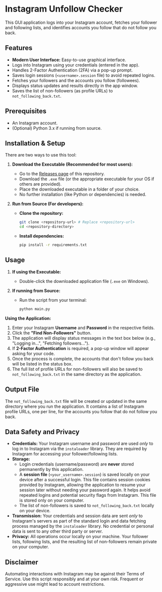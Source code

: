 # Instagram Unfollow Checker

This GUI application logs into your Instagram account, fetches your follower and following lists, and identifies accounts you follow that do not follow you back.

## Features

*   **Modern User Interface:** Easy-to-use graphical interface.
*   Logs into Instagram using your credentials (entered in the app).
*   Handles 2-Factor Authentication (2FA) via a pop-up prompt.
*   Saves login sessions (`<username>.session` file) to avoid repeated logins.
*   Fetches your followers and the accounts you follow (followees).
*   Displays status updates and results directly in the app window.
*   Saves the list of non-followers (as profile URLs) to `not_following_back.txt`.

## Prerequisites

*   An Instagram account.
*   (Optional) Python 3.x if running from source.

## Installation & Setup

There are two ways to use this tool:

1.  **Download the Executable (Recommended for most users):**
    *   Go to the [Releases page](https://github.com/agopalareddy/instagram-unfollow-checker/releases/tag/v1.1.0) of this repository.
    *   Download the `.exe` file (or the appropriate executable for your OS if others are provided).
    *   Place the downloaded executable in a folder of your choice.
    *   No further installation (like Python or dependencies) is needed.

2.  **Run from Source (For developers):**
    *   **Clone the repository:**
        ```bash
        git clone <repository-url> # Replace <repository-url>
        cd <repository-directory>
        ```
    *   **Install dependencies:**
        ```bash
        pip install -r requirements.txt
        ```

## Usage

1.  **If using the Executable:**
    *   Double-click the downloaded application file (`.exe` on Windows).

2.  **If running from Source:**
    *   Run the script from your terminal:
        ```bash
        python main.py
        ```

**Using the Application:**

1.  Enter your Instagram **Username** and **Password** in the respective fields.
2.  Click the **"Find Non-Followers"** button.
3.  The application will display status messages in the text box below (e.g., "Logging in...", "Fetching followers...").
4.  If **2-Factor Authentication** is required, a pop-up window will appear asking for your code.
5.  Once the process is complete, the accounts that don't follow you back will be listed in the status box.
6.  The full list of profile URLs for non-followers will also be saved to `not_following_back.txt` in the same directory as the application.

## Output File

The `not_following_back.txt` file will be created or updated in the same directory where you run the application. It contains a list of Instagram profile URLs, one per line, for the accounts you follow that do not follow you back.

## Data Safety and Privacy

*   **Credentials:** Your Instagram username and password are used *only* to log in to Instagram via the `instaloader` library. They are required by Instagram for accessing your follower/following lists.
*   **Storage:**
    *   Login credentials (username/password) are **never** stored permanently by this application.
    *   A **session file** (`<your_username>.session`) is saved locally on your device after a successful login. This file contains session cookies provided by Instagram, allowing the application to resume your session later without needing your password again. It helps avoid repeated logins and potential security flags from Instagram. This file is stored only on your computer.
    *   The list of non-followers is saved to `not_following_back.txt` locally on your device.
*   **Transmission:** Your credentials and session data are sent *only* to Instagram's servers as part of the standard login and data fetching process managed by the `instaloader` library. No credential or personal data is sent to any other third party or server.
*   **Privacy:** All operations occur locally on your machine. Your follower lists, following lists, and the resulting list of non-followers remain private on your computer.

## Disclaimer

Automating interactions with Instagram may be against their Terms of Service. Use this script responsibly and at your own risk. Frequent or aggressive use might lead to account restrictions. 
